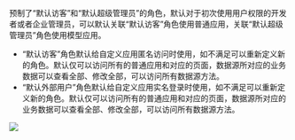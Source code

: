 预制了“默认访客”和“默认超级管理员”的角色，默认对于初次使用用户权限的开发者或者企业管理员，可以默认关联“默认访客”角色使用普通应用，关联“默认超级管理员”角色使用模型应用。
- “默认访客”角色默认给自定义应用匿名访问时使用，如不满足可以重新定义新的角色。默认仅可以访问所有的普通应用和对应的页面，数据源所对应的业务数据可以查看全部、修改全部，可以访问所有数据源方法。
- “默认外部用户”角色默认给自定义应用实名登录时使用，如不满足可以重新定义新的角色。默认仅可以访问所有的普通应用和对应的页面，数据源所对应的业务数据可以查看全部、修改全部，可以访问所有数据源方法。

![](https://qcloudimg.tencent-cloud.cn/raw/e5862f0ada028f6b535bb6c4570619ae.png)
